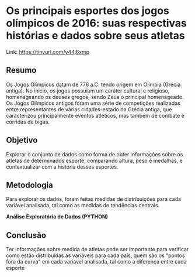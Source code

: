 # Os principais esportes dos jogos olímpicos de 2016: suas respectivas histórias e dados sobre seus atletas

Link: https://tinyurl.com/y44j6xmp

## Resumo
Os Jogos Olímpicos datam de 776 a.C. tendo origem em Olímpia (Grécia antiga). No início, os jogos possuíam um caráter cultural e religioso, homenageando os deuses gregos, sendo Zeus o principal homenageado.
Os Jogos Olímpicos antigos foram uma série de competições realizadas entre representantes de várias cidades-estado da Grécia antiga, que caracterizou principalmente eventos atléticos, mas também de combate e corridas de bigas.

## Objetivo
Explorar o conjunto de dados como forma de obter informações sobre os atletas de determinados esporte, comparando altura, peso e medalhas, e contextualizar com a história desses esportes.

## Metodologia
Para explorar os dados, foram feitas medidas de distribuições para cada variável analisada, tal como as medidas de tendências centrais.

**Análise Exploratória de Dados (PYTHON)**

## Conclusão
Ter informações sobre medida de atletas pode ser importante para verificar como estão distribuídas as variáveis para cada país, quem são os "pontos fora da curva" em cada variável analisada, tal como a diferença entre cada esporte
